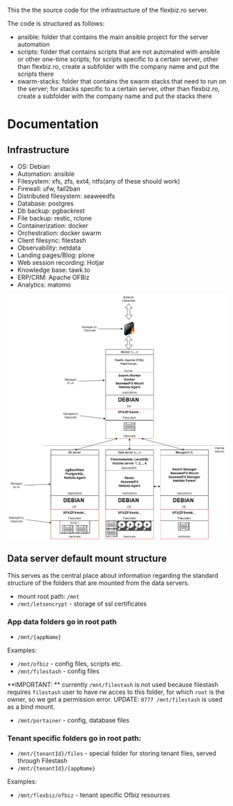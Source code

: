 This the the source code for the infrastructure of the flexbiz.ro server.

The code is structured as follows:
- ansible: folder that contains the main ansible project for the server automation
- scripts: folder that contains scripts that are not automated with ansible or other one-time scripts; for scripts specific to a certain server, other than flexbiz.ro, create a subfolder with the company name and put the scripts there
- swarm-stacks: folder that contains the swarm stacks that need to run on the server; for stacks specific to a certain server, other than flexbiz.ro, create a subfolder with the company name and put the stacks there

# Documentation
## Infrastructure

- OS: Debian
- Automation: ansible
- Filesystem: xfs, zfs, ext4, ntfs(any of these should work)
- Firewall: ufw, fail2ban
- Distributed filesystem: seaweedfs
- Database: postgres
- Db backup: pgbackrest
- File backup: restic, rclone
- Containerization: docker
- Orchestration: docker swarm
- Client filesync: filestash
- Observability: netdata
- Landing pages/Blog: plone
- Web session recording: Hotjar
- Knowledge base: tawk.to
- ERP/CRM: Apache OFBiz
- Analytics: matomo

![infrastructure](infrastructure.jpg)

## Data server default mount structure

This serves as the central place about information regarding the standard structure of the folders that are mounted from the data servers.

- mount root path: `/mnt`
- `/mnt/letsencrypt` - storage of ssl certificates

### App data folders go in root path

- `/mnt/{appName}`

Examples:
- `/mnt/ofbiz` - config files, scripts etc.
- `/mnt/filestash` - config files

**IMPORTANT: ** currently `/mnt/filestash` is not used because filestash requires `filestash` user to have rw acces to 
this folder, for which `root` is the owner, so we get a permission error. UPDATE: `0777 /mnt/filestash` is used as a bind mount.

- `/mnt/portainer` - config, database files

### Tenant specific folders go in root path:

- `/mnt/{tenantId}/files` - special folder for storing tenant files, served through Filestash
- `/mnt/{tenantId}/{appName}`

Examples:
- `/mnt/flexbiz/ofbiz` - tenant specific Ofbiz resources